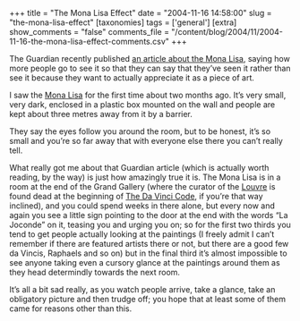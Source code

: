 +++
title = "The Mona Lisa Effect"
date = "2004-11-16 14:58:00"
slug = "the-mona-lisa-effect"
[taxonomies]
tags = ['general']
[extra]
show_comments = "false"
comments_file = "/content/blog/2004/11/2004-11-16-the-mona-lisa-effect-comments.csv"
+++

The Guardian recently published [an article about the Mona Lisa](http://www.guardian.co.uk/arts/features/story/0,11710,1330413,00.html), saying how more people go to see it so that they can say that they’ve seen it rather than see it because they want to actually appreciate it as a piece of art.

I saw the [Mona Lisa](http://en.wikipedia.org/wiki/Mona_Lisa) for the first time about two months ago. It’s very small, very dark, enclosed in a plastic box mounted on the wall and people are kept about three metres away from it by a barrier.

They say the eyes follow you around the room, but to be honest, it’s so small and you’re so far away that with everyone else there you can’t really tell.

What really got me about that Guardian article (which is actually worth reading, by the way) is just how amazingly true it is. The Mona Lisa is in a room at the end of the Grand Gallery (where the curator of the [Louvre](http://en.wikipedia.org/wiki/Louvre) is found dead at the beginning of [The Da Vinci Code](http://www.amazon.co.uk/exec/obidos/ASIN/0552149519), if you’re that way inclined), and you could spend weeks in there alone, but every now and again you see a little sign pointing to the door at the end with the words “La Joconde” on it, teasing you and urging you on; so for the first two thirds you tend to get people actually looking at the paintings (I freely admit I can’t remember if there are featured artists there or not, but there are a good few da Vincis, Raphaels and so on) but in the final third it’s almost impossible to see anyone taking even a cursory glance at the paintings around them as they head determindly towards the next room.

It’s all a bit sad really, as you watch people arrive, take a glance, take an obligatory picture and then trudge off; you hope that at least some of them came for reasons other than this.
